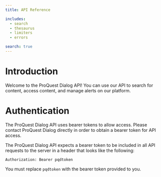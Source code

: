 ```yaml
---
title: API Reference

includes:
  - search
  - thesaurus
  - limiters
  - errors

search: true
---
```


# Introduction

Welcome to the ProQuest Dialog API! You can use our API to search for content, access content, and manage alerts on our platform.

# Authentication

The ProQuest Dialog API uses bearer tokens to allow access. Please contact ProQuest Dialog directly in order to obtain a bearer token for API access.

The ProQuest Dialog API expects a bearer token to be included in all API requests to the server in a header that looks like the following:

`Authorization: Bearer pqdtoken`

<aside class="notice">
You must replace <code>pqdtoken</code> with the bearer token provided to you.
</aside>
